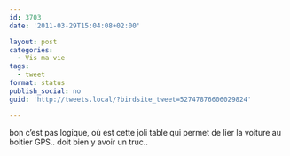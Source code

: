 ```yaml
---
id: 3703
date: '2011-03-29T15:04:08+02:00'

layout: post
categories:
  - Vis ma vie
tags:
  - tweet
format: status
publish_social: no
guid: 'http://tweets.local/?birdsite_tweet=52747876606029824'

---
```


bon c’est pas logique, où est cette joli table qui permet de lier la voiture au boitier GPS.. doit bien y avoir un truc..